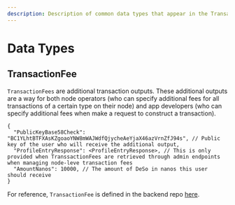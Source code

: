 ```yaml
---
description: Description of common data types that appear in the Transaction endpoints
---
```


# Data Types

## TransactionFee

`TransactionFees` are additional transaction outputs.  These additional outputs are a way for both node operators (who can specify additional fees for all transactions of a certain type on their node) and app developers (who can specify additional fees when make a request to construct a transaction).

```json5
{
  "PublicKeyBase58Check": "BC1YLhtBTFXAsKZgoaoYNW8mWAJWdfQjycheAeYjaX46azVrnZfJ94s", // Public key of the user who will receive the additional output,
  "ProfileEntryResponse": <ProfileEntryResponse>, // This is only provided when TranssactionFees are retrieved through admin endpoints when managing node-leve transaction fees
  "AmountNanos": 10000, // The amount of DeSo in nanos this user should receive
}
```

For reference, `TransactionFee` is defined in the backend repo [here](https://github.com/deso-protocol/backend/blob/709cbfbc62cf3a0e6d56c393e555fc277c93fb76/routes/admin\_fees.go#L16).
